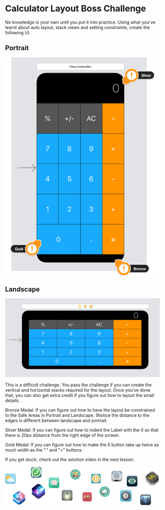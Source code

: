 # Calculator Layout Boss Challenge

No knowledge is your own until you put it into practice. Using what you've learnt about auto layout, stack views and setting constraints, create the following UI. 

## Portrait

![Portrait](Documentation/Portrait.png)

## Landscape
![Landscape](Documentation/Landscape.png)

This is a difficult challenge. You pass the challenge if you can create the vertical and horizontal stacks required for the layout. Once you've done that, you can also get extra credit if you figure out how to layout the small details.

Bronze Medal: If you can figure out how to have the layout be constrained to the Safe Areas in Portrait and Landscape. (Notice the distance to the edges is different between landscape and portrait.

Silver Medal: If you can figure out how to indent the Label with the 0 so that there is 20px distance from the right edge of the screen.

Gold Medal: If you can figure out how to make the 0 button take up twice as much width as the "." and "=" buttons.

If you get stuck, check out the solution video in the next lesson.


![End Banner](Documentation/readme-end-banner.png)

